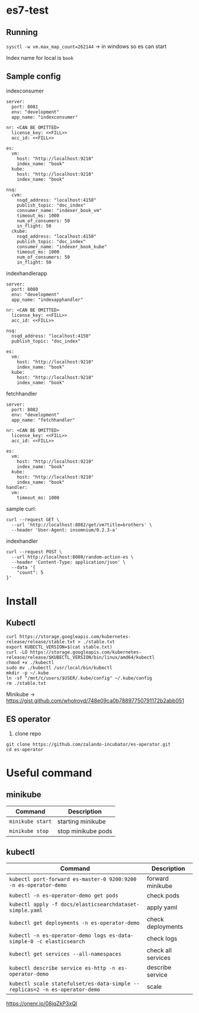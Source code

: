 # es7-test

## Running
`sysctl -w vm.max_map_count=262144` -> in windows so es can start

Index name for local is `book`

## Sample config
indexconsumer
```
server:
  port: 8081
  env: "development"
  app_name: "indexconsumer"

nr: <CAN BE OMITTED>
  license_key: <<FILL>>
  acc_id: <<FILL>>

es:
  vm: 
    host: "http://localhost:9210"
    index_name: "book"
  kube: 
    host: "http://localhost:9210"
    index_name: "book"

nsq:
  cvm: 
    nsqd_address: "localhost:4150"
    publish_topic: "doc_index"
    consumer_name: "indexer_book_vm"
    timeout_ms: 1000
    num_of_consumers: 50
    in_flight: 50
  ckube: 
    nsqd_address: "localhost:4150"
    publish_topic: "doc_index"
    consumer_name: "indexer_book_kube"
    timeout_ms: 1000
    num_of_consumers: 50
    in_flight: 50
```


indexhandlerapp
```
server:
  port: 8080
  env: "development"
  app_name: "indexapphandler"

nr: <CAN BE OMITTED>
  license_key: <<FILL>>
  acc_id: <<FILL>>

nsq:
  nsqd_address: "localhost:4150"
  publish_topic: "doc_index"

es:
  vm: 
    host: "http://localhost:9210"
    index_name: "book"
  kube: 
    host: "http://localhost:9210"
    index_name: "book"
```

fetchhandler
```
server:
  port: 8082
  env: "development"
  app_name: "fetchhandler"

nr: <CAN BE OMITTED>
  license_key: <<FILL>>
  acc_id: <<FILL>>

es:
  vm: 
    host: "http://localhost:9210"
    index_name: "book"
  kube: 
    host: "http://localhost:9210"
    index_name: "book"
handler:
  vm: 
    timeout_ms: 1000
```

sample curl:
```
curl --request GET \
  --url 'http://localhost:8082/get/vm?title=brothers' \
  --header 'User-Agent: insomnium/0.2.3-a'
```

indexhandler
```
curl --request POST \
  --url http://localhost:8080/random-action-es \
  --header 'Content-Type: application/json' \
  --data '{
	"count": 5
}'
```

# Install

## Kubectl
```
curl https://storage.googleapis.com/kubernetes-release/release/stable.txt > ./stable.txt
export KUBECTL_VERSION=$(cat stable.txt)
curl -LO https://storage.googleapis.com/kubernetes-release/release/$KUBECTL_VERSION/bin/linux/amd64/kubectl
chmod +x ./kubectl
sudo mv ./kubectl /usr/local/bin/kubectl
mkdir -p ~/.kube
ln -sf "/mnt/c/users/$USER/.kube/config" ~/.kube/config
rm ./stable.txt
```

Minikube -> https://gist.github.com/wholroyd/748e09ca0b78897750791172b2abb051

## ES operator

1. clone repo
```
git clone https://github.com/zalando-incubator/es-operator.git
cd es-operator
```

# Useful command 

## minikube

| Command                                           | Description                                                       |
| ------------------------------------------------- | ----------------------------------------------------------------- |
| `minikube start` | starting minikube |
| `minikube stop` | stop minikube pods|


## kubectl

| Command                                           | Description                                                       |
| ------------------------------------------------- | ----------------------------------------------------------------- |
| `kubectl port-forward es-master-0 9200:9200 -n es-operator-demo` | forward minikube |
| `kubectl -n es-operator-demo get pods` | check pods|
| `kubectl apply -f docs/elasticsearchdataset-simple.yaml` | apply yaml|
| `kubectl get deployments -n es-operator-demo` | check deployments|
| `kubectl -n es-operator-demo logs es-data-simple-0 -c elasticsearch` | check logs |
| `kubectl get services --all-namespaces` | check all services |
| `kubectl describe service es-http -n es-operator-demo` | describe service |
| `kubectl scale statefulset/es-data-simple --replicas=2 -n es-operator-demo` | scale


https://onenr.io/08jqZkP3xQl